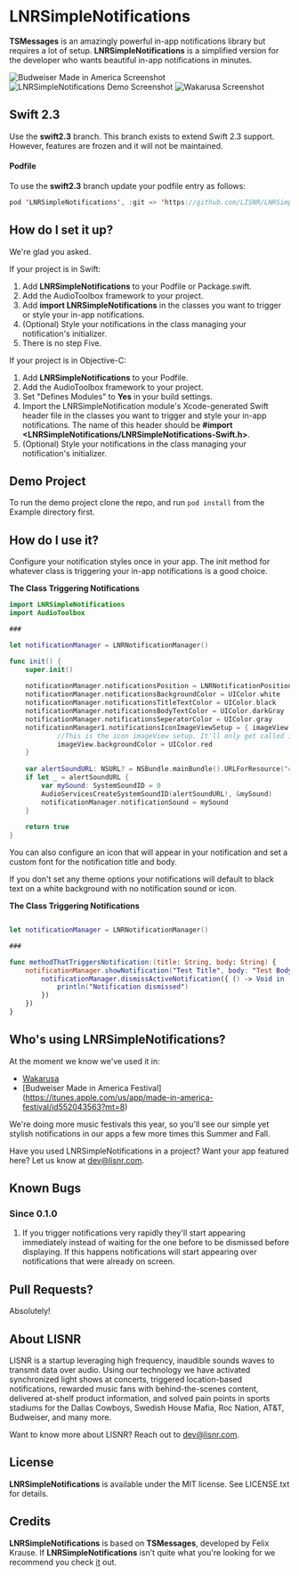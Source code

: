 # LNRSimpleNotifications
__TSMessages__ is an amazingly powerful in-app notifications library but requires a lot of setup. __LNRSimpleNotifications__ is a simplified version for the developer who wants beautiful in-app notifications in minutes.

![Budweiser Made in America Screenshot](https://s3.amazonaws.com/lnr-simple-notifications/mia.png)
![LNRSimpleNotifications Demo Screenshot](https://s3.amazonaws.com/lnr-simple-notifications/demo-app-scale.png)
![Wakarusa Screenshot](https://s3.amazonaws.com/lnr-simple-notifications/waka-scale.png)

## Swift 2.3

Use the __swift2.3__ branch. This branch exists to extend Swift 2.3 support. However, features are frozen and it will not be maintained.

#### Podfile

To use the __swift2.3__ branch update your podfile entry as follows:

```swift
pod 'LNRSimpleNotifications', :git => 'https://github.com/LISNR/LNRSimpleNotifications.git', :branch => 'swift2.3'
```

## How do I set it up?

We're glad you asked.

If your project is in Swift:

1. Add __LNRSimpleNotifications__ to your Podfile or Package.swift.
2. Add the AudioToolbox framework to your project. 
3. Add __import LNRSimpleNotifications__ in the classes you want to trigger or style your in-app notifications.
4. (Optional) Style your notifications in the class managing your notification's initializer.
5. There is no step Five.

If your project is in Objective-C:

1. Add __LNRSimpleNotifications__ to your Podfile.
2. Add the AudioToolbox framework to your project.
3. Set "Defines Modules" to __Yes__ in your build settings.
4. Import the LNRSimpleNotification module's Xcode-generated Swift header file in the classes you want to trigger and style your in-app notifications. The name of this header should be __#import \<LNRSimpleNotifications/LNRSimpleNotifications-Swift.h>__.
5. (Optional) Style your notifications in the class managing your notification's initializer.

## Demo Project

To run the demo project clone the repo, and run `pod install` from the Example directory first.

## How do I use it?
Configure your notification styles once in your app. The init method for whatever class is triggering your in-app notifications is a good choice.

__The Class Triggering Notifications__

```swift
import LNRSimpleNotifications
import AudioToolbox

###

let notificationManager = LNRNotificationManager()

func init() {
	super.init()
        
	notificationManager.notificationsPosition = LNRNotificationPosition.Top
	notificationManager.notificationsBackgroundColor = UIColor.white
	notificationManager.notificationsTitleTextColor = UIColor.black
	notificationManager.notificationsBodyTextColor = UIColor.darkGray
	notificationManager.notificationsSeperatorColor = UIColor.gray
	notificationManager1.notificationsIconImageViewSetup = { imageView in
			//This is the icon imageView setup. It'll only get called if you supply it an image.
            imageView.backgroundColor = UIColor.red
    }
        
	var alertSoundURL: NSURL? = NSBundle.mainBundle().URLForResource("click", withExtension: "wav")
	if let _ = alertSoundURL {
		var mySound: SystemSoundID = 0
		AudioServicesCreateSystemSoundID(alertSoundURL!, &mySound)
		notificationManager.notificationSound = mySound
	}
        
	return true
}
```

You can also configure an icon that will appear in your notification and set a custom font for the notification title and body.

If you don't set any theme options your notifications will default to black text on a white background with no notification sound or icon.


__The Class Triggering Notifications__

```swift

let notificationManager = LNRNotificationManager()

### 

func methodThatTriggersNotification:(title: String, body: String) {
	notificationManager.showNotification("Test Title", body: "Test Body", callback: { () -> Void in
		notificationManager.dismissActiveNotification({ () -> Void in
			println("Notification dismissed")
		})
	})
}
```

## Who's using LNRSimpleNotifications?
At the moment we know we've used it in:
 
- [Wakarusa](https://itunes.apple.com/app/id996589548)
- [Budweiser Made in America Festival] (https://itunes.apple.com/us/app/made-in-america-festival/id552043563?mt=8)

We're doing more music festivals this year, so you'll see our simple yet stylish notifications in our apps a few more times this Summer and Fall.

Have you used LNRSimpleNotifications in a project? Want your app featured here? Let us know at [dev@lisnr.com](dev@lisnr.com).

## Known Bugs

### Since 0.1.0

1. If you trigger notifications very rapidly they'll start appearing immediately instead of waiting for the one before to be dismissed before displaying. If this happens notifications will start appearing over notifications that were already on screen.

## Pull Requests?
Absolutely!

## About LISNR

LISNR is a startup leveraging high frequency, inaudible sounds waves to transmit data over audio. Using our technology we have activated synchronized light shows at concerts, triggered location-based notifications, rewarded music fans with behind-the-scenes content, delivered at-shelf product information, and solved pain points in sports stadiums for the Dallas Cowboys, Swedish House Mafia, Roc Nation, AT&T, Budweiser, and many more.

Want to know more about LISNR? Reach out to [dev@lisnr.com](dev@lisnr.com).

## License

__LNRSimpleNotifications__ is available under the MIT license. See LICENSE.txt for details.

## Credits

__LNRSimpleNotifications__ is based on __TSMessages__, developed by Felix Krause. If __LNRSimpleNotifications__ isn't quite what you're looking for we recommend you check [it](https://github.com/KrauseFx/TSMessages) out.